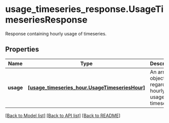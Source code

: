 # usage_timeseries_response.UsageTimeseriesResponse

Response containing hourly usage of timeseries.
## Properties
Name | Type | Description | Notes
------------ | ------------- | ------------- | -------------
**usage** | [**[usage_timeseries_hour.UsageTimeseriesHour]**](UsageTimeseriesHour.md) | An array of objects regarding hourly usage of timeseries. | [optional] 

[[Back to Model list]](README.md#documentation-for-models) [[Back to API list]](README.md#documentation-for-api-endpoints) [[Back to README]](README.md)


